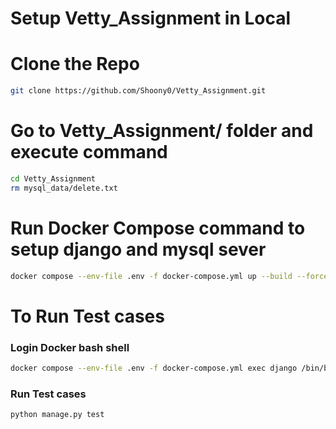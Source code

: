 # Setup Vetty_Assignment in Local

# Clone the Repo
```bash
git clone https://github.com/Shoony0/Vetty_Assignment.git
```

# Go to **Vetty_Assignment/** folder and execute command
```bash
cd Vetty_Assignment
rm mysql_data/delete.txt
```

# Run Docker Compose command to setup django and mysql sever
```bash
docker compose --env-file .env -f docker-compose.yml up --build --force-recreate --remove-orphans
```

# To Run Test cases
### Login Docker bash shell
```bash
docker compose --env-file .env -f docker-compose.yml exec django /bin/bash
```
### Run Test cases
```bash
python manage.py test
```
 
